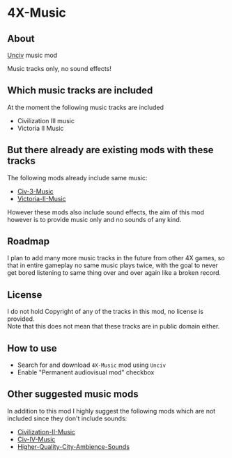
# 4X-Music

## About

[Unciv](https://github.com/yairm210/Unciv) music mod

Music tracks only, no sound effects!

## Which music tracks are included

At the moment the following music tracks are included

- Civilization III music
- Victoria II Music

## But there already are existing mods with these tracks

The following mods already include same music:

- [Civ-3-Music](https://github.com/RobLoach/Civ-3-Music)
- [Victoria-II-Music](https://github.com/Caballero-Arepa/Victoria-II-Music)

However these mods also include sound effects, the aim of this mod however is to provide music only
and no sounds of any kind.

## Roadmap

I plan to add many more music tracks in the future from other 4X games, so that in entire gameplay
no same music plays twice, with the goal to never get bored listening to same thing over
and over again like a broken record.

## License

I do not hold Copyright of any of the tracks in this mod, no license is provided.</br>
Note that this does not mean that these tracks are in public domain either.

## How to use

- Search for and download `4X-Music` mod using `Unciv`
- Enable "Permanent audiovisual mod" checkbox

## Other suggested music mods

In addition to this mod I highly suggest the following mods which are not included since they don't
include sounds:

- [Civilization-II-Music](https://github.com/twilightrazor/Civilization-II-Music)
- [Civ-IV-Music](https://github.com/RobLoach/Civ-IV-Music)
- [Higher-Quality-City-Ambience-Sounds](https://github.com/alexban01/Higher-Quality-City-Ambience-Sounds)
